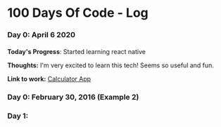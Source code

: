 # 100 Days Of Code - Log

### Day 0: April 6 2020 
####
**Today's Progress**: Started learning react native

**Thoughts:** I'm very excited to learn this tech! Seems so useful and fun.

**Link to work:** [Calculator App](http://www.example.com)

### Day 0: February 30, 2016 (Example 2)
##### 
### Day 1: 
